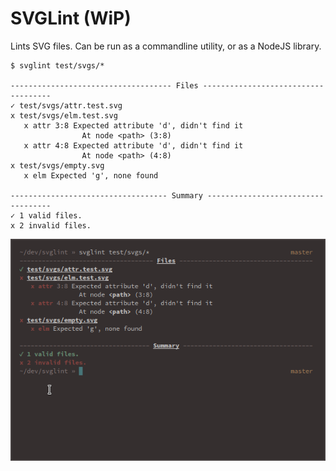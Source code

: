 # SVGLint (WiP)

Lints SVG files. Can be run as a commandline utility, or as a NodeJS library.

```
$ svglint test/svgs/*

------------------------------------ Files ------------------------------------
✓ test/svgs/attr.test.svg
x test/svgs/elm.test.svg
   x attr 3:8 Expected attribute 'd', didn't find it
                At node <path> (3:8)
   x attr 4:8 Expected attribute 'd', didn't find it
                At node <path> (4:8)
x test/svgs/empty.svg
   x elm Expected 'g', none found

----------------------------------- Summary -----------------------------------
✓ 1 valid files.
x 2 invalid files.
```

![Example of a commandline execution](/example.png)

